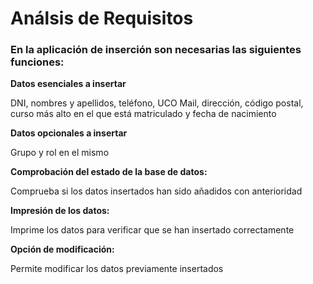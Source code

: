 # Análsis de Requisitos

### En la aplicación de inserción son necesarias las siguientes funciones:

**Datos esenciales a insertar**

DNI, nombres y apellidos, teléfono, UCO Mail, dirección, código postal, curso más alto en el que está matriculado y fecha de nacimiento

**Datos opcionales a insertar**

Grupo y rol en el mismo

**Comprobación del estado de la base de datos:**

Comprueba si los datos insertados han sido añadidos con anterioridad

**Impresión de los datos:**

Imprime los datos para verificar que se han insertado correctamente

**Opción de modificación:**

Permite modificar los datos previamente insertados
